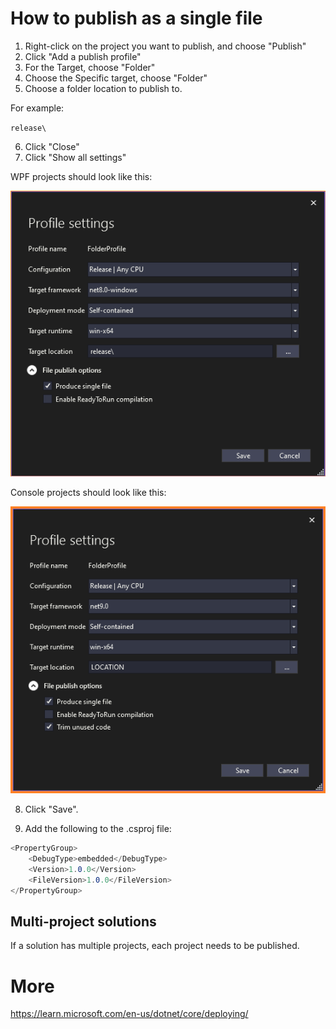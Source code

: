 # How to publish as a single file

1. Right-click on the project you want to publish, and choose "Publish"
2. Click "Add a publish profile"
3. For the Target, choose "Folder"
4. Choose the Specific target, choose "Folder"
5. Choose a folder location to publish to.

For example:

`release\`

6. Click "Close"
7. Click "Show all settings"

WPF projects should look like this:

![](./readme-01.png)

Console projects should look like this:

![](./readme-02.png)

8. Click "Save".

9. Add the following to the .csproj file:

```csharp
<PropertyGroup>
    <DebugType>embedded</DebugType>
    <Version>1.0.0</Version>
    <FileVersion>1.0.0</FileVersion>
</PropertyGroup>
```

## Multi-project solutions

If a solution has multiple projects, each project needs to be published.

# More

https://learn.microsoft.com/en-us/dotnet/core/deploying/
